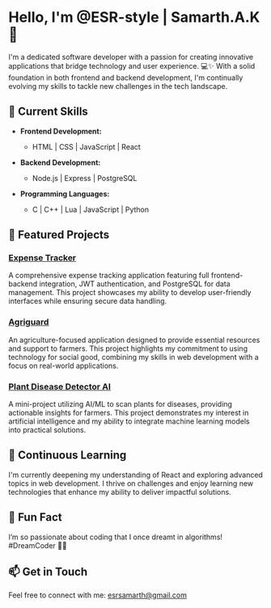 # Hello, I'm @ESR-style | Samarth.A.K👋

I'm a dedicated software developer with a passion for creating innovative applications that bridge technology and user experience. 💻✨ With a solid foundation in both frontend and backend development, I'm continually evolving my skills to tackle new challenges in the tech landscape.

## 🚀 Current Skills
- **Frontend Development:**  
  - HTML | CSS | JavaScript | React

- **Backend Development:**  
  - Node.js | Express | PostgreSQL

- **Programming Languages:**  
  - C | C++ | Lua | JavaScript | Python

## 🌟 Featured Projects
### [Expense Tracker](https://github.com/ESR-style/expense-tracker)
A comprehensive expense tracking application featuring full frontend-backend integration, JWT authentication, and PostgreSQL for data management. This project showcases my ability to develop user-friendly interfaces while ensuring secure data handling.

### [Agriguard](https://github.com/ESR-style/agriguard)
An agriculture-focused application designed to provide essential resources and support to farmers. This project highlights my commitment to using technology for social good, combining my skills in web development with a focus on real-world applications.

### [Plant Disease Detector AI](https://github.com/ESR-style/plant-disease-detector)
A mini-project utilizing AI/ML to scan plants for diseases, providing actionable insights for farmers. This project demonstrates my interest in artificial intelligence and my ability to integrate machine learning models into practical solutions.

## 🌱 Continuous Learning
I'm currently deepening my understanding of React and exploring advanced topics in web development. I thrive on challenges and enjoy learning new technologies that enhance my ability to deliver impactful solutions.

## 🌌 Fun Fact
I’m so passionate about coding that I once dreamt in algorithms! #DreamCoder 🌙💡

## 📫 Get in Touch
Feel free to connect with me: [esrsamarth@gmail.com](mailto:esrsamarth@gmail.com)
